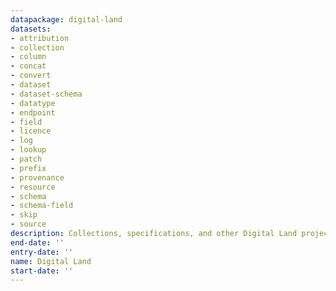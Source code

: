 ```yaml
---
datapackage: digital-land
datasets:
- attribution
- collection
- column
- concat
- convert
- dataset
- dataset-schema
- datatype
- endpoint
- field
- licence
- log
- lookup
- patch
- prefix
- provenance
- resource
- schema
- schema-field
- skip
- source
description: Collections, specifications, and other Digital Land project data.
end-date: ''
entry-date: ''
name: Digital Land
start-date: ''
---
```


